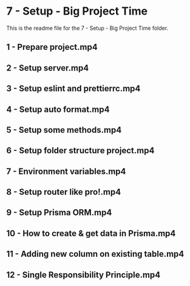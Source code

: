 # 7 - Setup - Big Project Time

This is the readme file for the 7 - Setup - Big Project Time folder.

## 1 - Prepare project.mp4

## 2 - Setup server.mp4

## 3 - Setup eslint and prettierrc.mp4

## 4 - Setup auto format.mp4

## 5 - Setup some methods.mp4

## 6 - Setup folder structure project.mp4

## 7 - Environment variables.mp4

## 8 - Setup router like pro!.mp4

## 9 - Setup Prisma ORM.mp4

## 10 - How to create & get data in Prisma.mp4

## 11 - Adding new column on existing table.mp4

## 12 - Single Responsibility Principle.mp4

